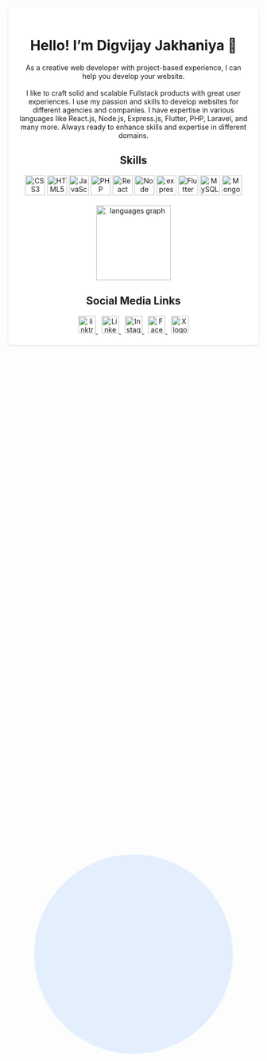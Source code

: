 
<div class="background-circle" style="position: absolute;top: 50%;left: 50%;transform: translate(-50%, -50%);background-color: rgba(0, 123, 255, 0.1);width: 400px;height: 400px;border-radius: 50%;z-index: -1;animation: float 5s infinite alternate;"></div>

<div align="center" class="container" style="max-width: 800px;margin: 50px auto;padding: 20px;background-color: #fff;border-radius: 8px;box-shadow: 0 2px 4px rgba(0, 0, 0, 0.1);position: relative;overflow: hidden;">
    <h1>Hello! I’m Digvijay Jakhaniya 👋</h1>

<p align="center">As a creative web developer with project-based experience, I can help you develop your website.<br><br>I like to craft solid and scalable Fullstack products with great user experiences. I use my passion and skills to develop websites for different agencies and companies. I have expertise in various languages like React.js, Node.js, Express.js, Flutter, PHP, Laravel, and many more. Always ready to enhance skills and expertise in different domains.</p>

<h2 align="center">Skills</h2>

<div align="center">
    <img src="https://cdn.simpleicons.org/css3/1572B6" height="40" alt="CSS3 logo">
    <img src="https://cdn.jsdelivr.net/gh/devicons/devicon/icons/html5/html5-original.svg" height="40" alt="HTML5 logo">
    <img src="https://cdn.jsdelivr.net/gh/devicons/devicon/icons/javascript/javascript-original.svg" height="40" alt="JavaScript logo">
    <img src="https://cdn.simpleicons.org/php/777BB4" height="40" alt="PHP logo">
    <img src="https://cdn.jsdelivr.net/gh/devicons/devicon/icons/react/react-original.svg" height="40" alt="React logo">
    <img src="https://cdn.simpleicons.org/nodedotjs/5FA04E" height="40" alt="Node logo">
    <img src="https://cdn.simpleicons.org/express/000000/ffffff" height="40" alt="express logo">
    <img src="https://cdn.simpleicons.org/flutter/02569B" height="40" alt="Flutter logo">
    <img src="https://cdn.simpleicons.org/mysql/4479A1" height="40" alt="MySQL logo">
    <img src="https://cdn.simpleicons.org/mongodb/47A248" height="40" alt="MongoDB logo">
</div>  
<br>
<div align="center">
  <img src="https://github-readme-stats.vercel.app/api/top-langs?username=DigvijayJakhaniya&locale=en&hide_title=false&layout=compact&card_width=320&langs_count=5&theme=dracula&hide_border=false&order=2" height="150" alt="languages graph"  />
</div>

<h2 align='center'>Social Media Links</h2>
<div align='center'>
    <a href="https://linktr.ee/digvijay.jakhaniya" target="_blank">
        <img src="https://cdn.simpleicons.org/linktree" height="35" alt="linktree logo"/>
    </a>&nbsp;
    <a href="https://www.linkedin.com/in/digvijayjakhaniya/" target="_blank">
        <img src="https://cdn.simpleicons.org/Linkedin" height="35" alt="Linkedin logo"  />
    </a>  &nbsp;
    <a href="https://www.instagram.com/digvijay.jakhaniya/" target="_blank">
        <img src="https://cdn.simpleicons.org/instagram" height="35" alt="Instagram logo"  />
    </a>  &nbsp;
    <a  href="https://www.facebook.com/digvijay.jakhaniyaaa" target="_blank">
        <img src="https://cdn.simpleicons.org/facebook" height="35" alt="Facebook logo"  />
    </a>   &nbsp;
    <a href="https://twitter.com/Digvijay__02" target="_blank">
        <img src="https://cdn.simpleicons.org/X/1DA1F2" height="35" alt="X logo" />
    </a>
</div>
</div>
